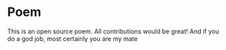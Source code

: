 # Poem
This is an open source poem. All contributions would be great!
And if you do a god job, most certainly you are my mate
